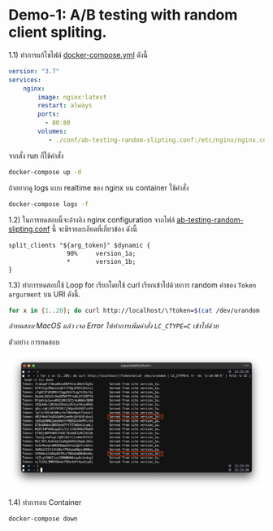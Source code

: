 # Demo-1: A/B testing with random client spliting.
1.1) ทำการแก้ไขไฟล์ [docker-compose.yml](../docker-compose.yml) ดังนี้
```yaml
version: "3.7"
services:
    nginx:
        image: nginx:latest
        restart: always
        ports:
          - 80:80
        volumes:
           - ./conf/ab-testing-random-slipting.conf:/etc/nginx/nginx.conf
```
จากสั่ง run ก็ใช้คำสั่ง 
```sh
docker-compose up -d
```
ถ้าอยากดู logs แบบ realtime ของ nginx บน container ใช้คำสั่ง
```sh
docker-compose logs -f
```
1.2) ในการทดสอบนี้จะอ้างอิง nginx configuration จากไฟล์ [ab-testing-random-slipting.conf](../conf/ab-testing-random-slipting.conf) นี้ จะมีรายละเอียดที่เกี่ยวข้อง ดังนี้
```nginx
split_clients "${arg_token}" $dynamic {
                90%     version_1a;
                *       version_1b;
}
```
1.3) ทำการทดสอบใช้ Loop for เรียกโดยใช้ curl เรียกเข้าไปด้วยการ random ค่าของ ```Token argurment``` บน URI ดังนี้.
```sh
for x in {1..20}; do curl http://localhost/\?token=$(cat /dev/urandom | LC_CTYPE=C tr -dc 'a-zA-Z0-9' | fold -w 32 | head -n 1); done
```
*ถ้าทดสอบ MacOS แล้ว เจอ Error ให้ทำการเพิ่มคำสั่ง ```LC_CTYPE=C``` เข้าไปด้วย*

ตัวอย่าง การทดสอบ

![demo-1-1](images/demo-1-1.png)

1.4) ทำการลบ Container 
```sh
docker-compose down
```